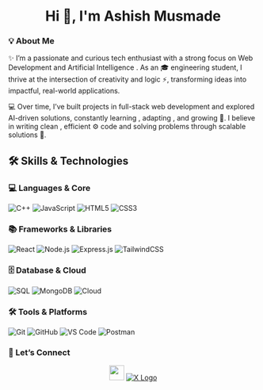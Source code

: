 <!---- HEADER / HERO ---->
<h1 align="center">Hi 👋, I'm Ashish Musmade</h1>


### 💡 About Me

✨ I’m a passionate and curious tech enthusiast with a strong focus on Web Development and  Artificial Intelligence . As an 🎓 engineering student, I thrive at the intersection of creativity and logic ⚡, transforming ideas into impactful, real-world applications.

💻 Over time, I’ve built projects in full-stack web development and explored AI-driven solutions, constantly learning , adapting , and growing 🌱. I believe in writing clean , efficient ⚙️ code and solving problems through scalable solutions 🚀.


## 🛠️ Skills & Technologies  

### 💻 Languages & Core  
![C++](https://img.shields.io/badge/C++-00599C?style=for-the-badge&logo=cplusplus&logoColor=white) 
![JavaScript](https://img.shields.io/badge/JavaScript-F7DF1E?style=for-the-badge&logo=javascript&logoColor=black) 
![HTML5](https://img.shields.io/badge/HTML5-E34F26?style=for-the-badge&logo=html5&logoColor=white) 
![CSS3](https://img.shields.io/badge/CSS3-1572B6?style=for-the-badge&logo=css3&logoColor=white)  

### 📚 Frameworks & Libraries  
![React](https://img.shields.io/badge/React-20232A?style=for-the-badge&logo=react&logoColor=61DAFB) 
![Node.js](https://img.shields.io/badge/Node.js-339933?style=for-the-badge&logo=nodedotjs&logoColor=white) 
![Express.js](https://img.shields.io/badge/Express.js-404D59?style=for-the-badge) 
![TailwindCSS](https://img.shields.io/badge/Tailwind_CSS-38B2AC?style=for-the-badge&logo=tailwind-css&logoColor=white)  

### 🗄️ Database & Cloud  
![SQL](https://img.shields.io/badge/SQL-003B57?style=for-the-badge&logo=postgresql&logoColor=white) 
![MongoDB](https://img.shields.io/badge/MongoDB-4EA94B?style=for-the-badge&logo=mongodb&logoColor=white) 
![Cloud](https://img.shields.io/badge/Cloud-4285F4?style=for-the-badge&logo=googlecloud&logoColor=white)  

### 🛠️ Tools & Platforms  
![Git](https://img.shields.io/badge/Git-F05033?style=for-the-badge&logo=git&logoColor=white) 
![GitHub](https://img.shields.io/badge/GitHub-181717?style=for-the-badge&logo=github&logoColor=white) 
![VS Code](https://img.shields.io/badge/VS_Code-0078D4?style=for-the-badge&logo=visual-studio-code&logoColor=white) 
![Postman](https://img.shields.io/badge/Postman-FF6C37?style=for-the-badge&logo=postman&logoColor=white)  





### 💬 Let’s Connect

<p align="center">
  <a href="https://linkedin.com/in/ashish-musmade" target="_blank"><img src="https://cdn.jsdelivr.net/gh/devicons/devicon/icons/linkedin/linkedin-original.svg" width="30" /></a>
  
  <a href="https://x.com/MusmadeAsh78292" target="_blank">
  <img src="https://img.shields.io/badge/X-000000?style=for-the-badge&logo=x&logoColor=white" alt="X Logo"/>
</a>
  
</p>

